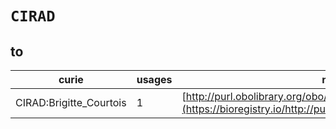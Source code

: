 # `CIRAD`
## to
| curie                   |   usages | nodes                                                                                                         |
|-------------------------|----------|---------------------------------------------------------------------------------------------------------------|
| CIRAD:Brigitte_Courtois |        1 | [http://purl.obolibrary.org/obo/TO:0001028](https://bioregistry.io/http://purl.obolibrary.org/obo/TO:0001028) |
